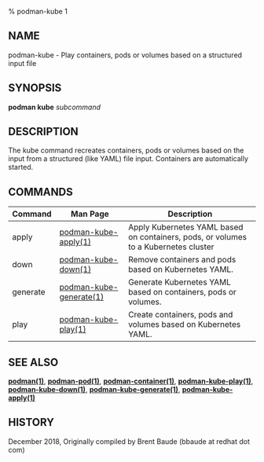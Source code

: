 % podman-kube 1

## NAME
podman\-kube - Play containers, pods or volumes based on a structured input file

## SYNOPSIS
**podman kube** *subcommand*

## DESCRIPTION
The kube command recreates containers, pods or volumes based on the input from a structured (like YAML)
file input.  Containers are automatically started.

## COMMANDS

| Command  | Man Page                                             | Description                                                                   |
| -------  | ---------------------------------------------------- | ----------------------------------------------------------------------------- |
| apply    | [podman-kube-apply(1)](podman-kube-apply.1.md)       | Apply Kubernetes YAML based on containers, pods, or volumes to a Kubernetes cluster  |
| down     | [podman-kube-down(1)](podman-kube-down.1.md)         | Remove containers and pods based on Kubernetes YAML.                          |
| generate | [podman-kube-generate(1)](podman-kube-generate.1.md) | Generate Kubernetes YAML based on containers, pods or volumes.                |
| play     | [podman-kube-play(1)](podman-kube-play.1.md)         | Create containers, pods and volumes based on Kubernetes YAML.                 |

## SEE ALSO
**[podman(1)](podman.1.md)**, **[podman-pod(1)](podman-pod.1.md)**, **[podman-container(1)](podman-container.1.md)**, **[podman-kube-play(1)](podman-kube-play.1.md)**, **[podman-kube-down(1)](podman-kube-down.1.md)**, **[podman-kube-generate(1)](podman-kube-generate.1.md)**, **[podman-kube-apply(1)](podman-kube-apply.1.md)**

## HISTORY
December 2018, Originally compiled by Brent Baude (bbaude at redhat dot com)
